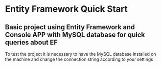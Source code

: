 # Entity Framework Quick Start
## Basic project using Entity Framework and Console APP with MySQL database for quick queries about EF

To test the project it is necessary to have the MySQL database installed on the machine and change the connection string according to your settings
